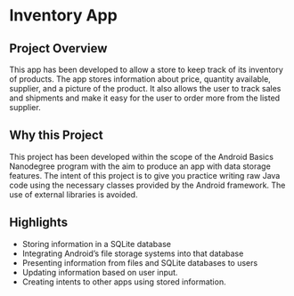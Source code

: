 # Inventory App 	

## Project Overview
This app has been developed to allow a store to keep track of its inventory of products. The app stores information about price, quantity available, supplier, and a picture of the product. It also allows the user to track sales and shipments and make it easy for the user to order more from the listed supplier.

## Why this Project

This project has been developed within the scope of the Android Basics Nanodegree program with the aim to produce an app with data storage features. The intent of this project is to give you practice writing raw Java code using the necessary classes provided by the Android framework. The use of external libraries is avoided.

## Highlights
- Storing information in a SQLite database
- Integrating Android’s file storage systems into that database
- Presenting information from files and SQLite databases to users
- Updating information based on user input.
- Creating intents to other apps using stored information.
